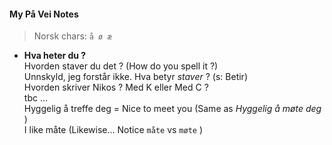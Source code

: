 #### My På Vei Notes

>Norsk chars:  `å ø æ`

- **Hva heter du ?**  
  Hvorden staver du det ? (How do you spell it ?)  
  Unnskyld, jeg forstår ikke. Hva betyr *staver* ? (s: Betir)  
  Hvorden skriver Nikos ? Med K eller Med C ?  
  tbc ...  
  Hyggelig å treffe deg = Nice to meet you (Same as *Hyggelig å møte deg* )  
  I like måte (Likewise... Notice `måte` vs `møte` )  
  
